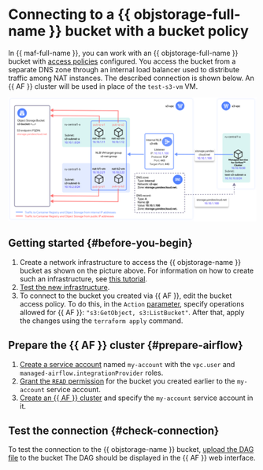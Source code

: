 # Connecting to a {{ objstorage-full-name }} bucket with a bucket policy

In {{ maf-full-name }}, you can work with an {{ objstorage-full-name }} bucket with [access policies](../../storage/security/policy.md) configured. You access the bucket from a separate DNS zone through an internal load balancer used to distribute traffic among NAT instances. The described connection is shown below. An {{ AF }} cluster will be used in place of the `test-s3-vm` VM.

![Storage VPC Access](../../_assets/managed-airflow/storage-vpc-access-maf.svg)

## Getting started {#before-you-begin}

1. Create a network infrastructure to access the {{ objstorage-name }} bucket as shown on the picture above. For information on how to create such an infrastructure, see [this tutorial](../../storage/tutorials/storage-vpc-access.md).
1. [Test the new infrastructure](../../vpc/tutorials/storage-vpc-access.md#check). 
1. To connect to the bucket you created via {{ AF }}, edit the bucket access policy. To do this, in the `Action` [parameter](https://github.com/yandex-cloud-examples/yc-s3-private-endpoint/blob/bb65c064061c4b8ccdef96bb7b4b180acab55f72/bucket.tf#L23), specify operations allowed for {{ AF }}: `"s3:GetObject, s3:ListBucket"`. After that, apply the changes using the `terraform apply` command.

## Prepare the {{ AF }} cluster {#prepare-airflow}

1. [Create a service account](../../iam/operations/sa/create.md) named `my-account` with the `vpc.user` and `managed-airflow.integrationProvider` roles.
1. [Grant the `READ` permission](../../storage/operations/buckets/edit-acl.md) for the bucket you created earlier to the `my-account` service account.
1. [Create an {{ AF }} cluster](cluster-create.md) and specify the `my-account` service account in it.

## Test the connection {#check-connection}

To test the connection to the {{ objstorage-name }} bucket, [upload the DAG file](upload-dags.md) to the bucket The DAG should be displayed in the {{ AF }} web interface.

